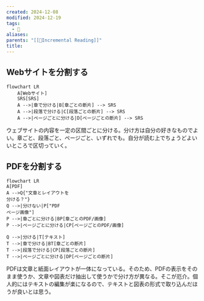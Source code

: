 ```yaml
---
created: 2024-12-08
modified: 2024-12-19
tags:
  - 💭
aliases: 
parents: "[[📝Incremental Reading]]"
title: 
---
```

## Webサイトを分割する
```mermaid
flowchart LR
	A[Webサイト]
	SRS[SRS]
	A -->|章で分ける|B[章ごとの断片] --> SRS
	A -->|段落で分ける|C[段落ごとの断片] --> SRS
	A -->|ページごとに分ける|D[ページごとの断片] --> SRS
```
ウェブサイトの内容を一定の区間ごとに分ける。分け方は自分の好きなものでよい。章ごと、段落ごと、ページごと、いずれでも。自分が読む上でちょうどよいいところで区切っていく。

## PDFを分割する
```mermaid
flowchart LR
A[PDF]
A -->Q{"文章とレイアウトを
分ける？"}
Q -->|分けない|P["PDF
ページ画像"]
P -->|章ごとに分ける|BP[章ごとのPDF/画像]
P -->|ページごとに分ける|CP[ページごとのPDF/画像]

Q -->|分ける|T[テキスト]
T -->|章で分ける|BT[章ごとの断片]
T -->|段落で分ける|CP[段落ごとの断片]
T -->|ページごとに分ける|DP[ページごとの断片]
```

PDFは文章と紙面レイアウトが一体になっている。そのため、PDFの表示をそのまま使うか、文章や図表だけ抽出して使うかで分け方が異なる。そこが厄介。個人的にはテキストの編集が楽になるので、テキストと図表の形式で取り込んだほうが良いとは思う。